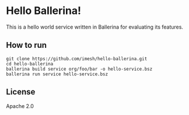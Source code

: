 # Hello Ballerina!

This is a hello world service written in Ballerina for evaluating its features.

## How to run
```
git clone https://github.com/imesh/hello-ballerina.git
cd hello-ballerina
ballerina build service org/foo/bar -o hello-service.bsz
ballerina run service hello-service.bsz
```

## License
Apache 2.0
